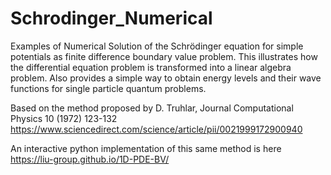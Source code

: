 # Schrodinger_Numerical
Examples of Numerical Solution of the Schrödinger equation for simple potentials as finite difference boundary value problem.
This illustrates how the differential equation problem is transformed into a linear algebra problem.
Also provides a simple way to obtain energy levels and their wave functions for single particle quantum problems.

Based on the method proposed by D. Truhlar, Journal Computational Physics 10 (1972) 123-132
https://www.sciencedirect.com/science/article/pii/0021999172900940 

An interactive python implementation of this same method is here
https://liu-group.github.io/1D-PDE-BV/


